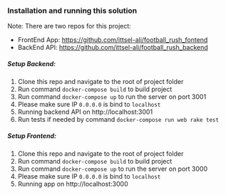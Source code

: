 ### Installation and running this solution
Note: There are two repos for this project: 
* FrontEnd App: https://github.com/ittsel-ali/football_rush_fontend
* BackEnd API: https://github.com/ittsel-ali/football_rush_backend
##### Setup Backend:
1. Clone this repo and navigate to the root of project folder
2. Run command `docker-compose build` to build project
3. Run command `docker-compose up` to run the server on port 3001
4. Please make sure IP `0.0.0.0` is bind to `localhost`
5. Running backend API on http://localhost:3001
6. Run tests if needed by command `docker-compose run web rake test`
##### Setup Frontend:
1. Clone this repo and navigate to the root of project folder
2. Run command `docker-compose build` to build project
3. Run command `docker-compose up` to run the server on port 3000
4. Please make sure IP `0.0.0.0` is bind to `localhost`
5. Running app on http://localhost:3000
